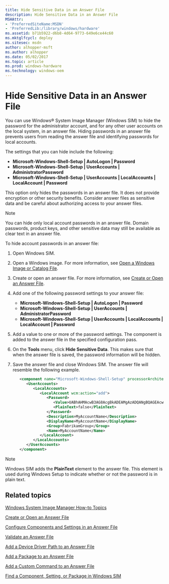 ```yaml
---
title: Hide Sensitive Data in an Answer File
description: Hide Sensitive Data in an Answer File
MSHAttr:
- 'PreferredSiteName:MSDN'
- 'PreferredLib:/library/windows/hardware'
ms.assetid: b71b5922-d6b8-4d64-9773-649e6ce44c60
ms.mktglfcycl: deploy
ms.sitesec: msdn
author: alhopper-msft
ms.author: alhopper
ms.date: 05/02/2017
ms.topic: article
ms.prod: windows-hardware
ms.technology: windows-oem
---
```

# Hide Sensitive Data in an Answer File

You can use Windows® System Image Manager (Windows SIM) to hide the password for the administrator account, and for any other user accounts on the local system, in an answer file. Hiding passwords in an answer file prevents users from reading the answer file and identifying passwords for local accounts.

The settings that you can hide include the following:

* **Microsoft-Windows-Shell-Setup | AutoLogon | Password**
* **Microsoft-Windows-Shell-Setup | UserAccounts | AdministratorPassword**
* **Microsoft-Windows-Shell-Setup | UserAccounts | LocalAccounts | LocalAccount | Password**

This option only hides the passwords in an answer file. It does not provide encryption or other security benefits. Consider answer files as sensitive data and be careful about authorizing access to your answer files.

> [!Note]
> You can hide only local account passwords in an answer file. Domain passwords, product keys, and other sensitive data may still be available as clear text in an answer file.

To hide account passwords in an answer file:

1. Open Windows SIM.
1. Open a Windows image. For more information, see [Open a Windows Image or Catalog File](open-a-windows-image-or-catalog-file.md).
1. Create or open an answer file. For more information, see [Create or Open an Answer File](create-or-open-an-answer-file.md).
1. Add one of the following password settings to your answer file:
    * **Microsoft-Windows-Shell-Setup | AutoLogon | Password**
    * **Microsoft-Windows-Shell-Setup | UserAccounts | AdministratorPassword**
    * **Microsoft-Windows-Shell-Setup | UserAccounts | LocalAccounts | LocalAccount | Password**
1. Add a value to one or more of the password settings. The component is added to the answer file in the specified configuration pass.
1. On the **Tools** menu, click **Hide Sensitive Data**. This makes sure that when the answer file is saved, the password information will be hidden.
1. Save the answer file and close Windows SIM. The answer file will resemble the following example.

    ```xml
       <component name="Microsoft-Windows-Shell-Setup" processorArchitecture="x86" publicKeyToken="31bf3856ad364e35" language="neutral" versionScope="nonSxS" xmlns:wcm="http://schemas.microsoft.com/WMIConfig/2002/State" xmlns:xsi="http://www.w3.org/2001/XMLSchema-instance">
          <UserAccounts>
             <LocalAccounts>
                <LocalAccount wcm:action="add">
                   <Password>
                      <Value>UABhAHMAcwB3AG8AcgBkADEAMgAzADQANgBQAGEAcwBzAHcAbwByAGQA</Value>
                      <PlainText>false</PlainText>
                   </Password>
                   <Description>MyAccountName</Description>
                   <DisplayName>MyAccountName</DisplayName>
                   <Group>FabrikamGroup</Group>
                   <Name>MyAccountName</Name>
                </LocalAccount>
             </LocalAccounts>
          </UserAccounts>
       </component>
    ```

> [!Note]
> Windows SIM adds the **PlainText** element to the answer file. This element is used during Windows Setup to indicate whether or not the password is in plain text.

## Related topics

[Windows System Image Manager How-to Topics](windows-system-image-manager-how-to-topics.md)

[Create or Open an Answer File](create-or-open-an-answer-file.md)

[Configure Components and Settings in an Answer File](configure-components-and-settings-in-an-answer-file.md)

[Validate an Answer File](validate-an-answer-file.md)

[Add a Device Driver Path to an Answer File](add-a-device-driver-path-to-an-answer-file.md)

[Add a Package to an Answer File](add-a-package-to-an-answer-file.md)

[Add a Custom Command to an Answer File](add-a-custom-command-to-an-answer-file.md)

[Find a Component, Setting, or Package in Windows SIM](find-a-component-setting-or-package-in-windows-sim.md)
